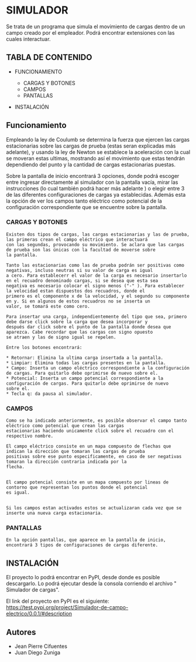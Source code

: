 # SIMULADOR
Se trata de un programa que simula el movimiento de cargas dentro de un campo creado por el empleador. Podrá encontrar extensiones 
con las cuales interactuar.


## TABLA DE CONTENIDO

- FUNCIONAMIENTO
  - CARGAS Y BOTONES
  - CAMPOS
  - PANTALLAS
  
- INSTALACIÓN


## Funcionamiento
Empleando la ley de Coulumb se determina la fuerza que ejercen las cargas estacionarias sobre las cargas de prueba (estas seran 
explicadas más adelante), y usando la ley de Newton se establece la aceleración con la cual se moveran estas ultimas, mostrando 
así el movimiento que estas tendrán dependiendo del punto y la cantidad de cargas estacionarias puestas.

Sobre la pantalla de inicio encontrará 3 opciones, donde podrá escoger entre ingresar directamente al simulador con la pantalla 
vacía, mirar las instrucciones (lo cual también podrá hacer más adelante ) o elegir entre 3 de las diferentes configuraciones
de cargas ya establecidas. Además esta la opción de ver los campos tanto eléctrico como potencial de la configuración 
correspondiente que se encuentre sobre la pantalla.


 ### CARGAS Y BOTONES
    Existen dos tipos de cargas, las cargas estacionarias y las de prueba, las primeras crean el campo eléctrico que interactuará 
    con las segundas, provocando su movimiento. Se aclara que las cargas de prueba son las únicas con la facultad de moverse sobre 
    la pantalla. 
    
    Tanto las estacionarias como las de prueba podrán ser positivas como negativas, incluso neutras si su valor de carga es igual
    a cero. Para establecerr el valor de la carga es necesario insertarlo en el recuadro denominado cargas, si se desea que esta sea
    negativa es necesario colocar el signo menos ("-" ). Para establecer la velocidad estan dispuestos dos recuadros, donde el 
    primero es el componente x de la velocidad, y el segundo su componente en y. Si en algunos de estos recuadros no se inserta un
    valor, se tomará este como cero.
    
    Para insertar una carga, independientemente del tipo que sea, primero debe darse click sobre la carga que desea incorporar y 
    después dar click sobre el punto de la pantalla donde desea que aparezca. Cabe recordar que las cargas con signo opuesto
    se atraen y las de signo igual se repelen.
    
    Entre los botones encontrará:
    
    * Retornar: Elimina la ultima carga insertada a la pantalla.
    * Limpiar: Elimina todas las cargas presentes en la pantalla.
    * Campo: Inserta un campo eléctrico correspondiente a la configuración de cargas. Para quitarlo debe oprimirse de nuevo sobre el. 
    * Potencial: Inserta un campo potencial correspondiente a la configuración de cargas. Para quitarlo debe oprimirse de nuevo 
    sobre el.
    * Tecla q: da pausa al simulador.

 ### CAMPOS
    Como se ha indicado anteriormente, es posible observar el campo tanto eléctrico como potencial que crean las cargas 
    estacionarias haciendo unicamente click sobre el recuadro con el respectivo nombre.
    
    El campo eléctrico consiste en un mapa compuesto de flechas que indican la dirección que tomaran las cargas de prueba
    positivas sobre ese punto especificamente, en caso de ser negativas tomaran la dirección contraria indicada por la 
    flecha.
    
    
    El campo potencial consiste en un mapa compuesto por lineas de contorno que representan los puntos donde el potencial
    es igual. 
    
    
    Si los campos estan activados estos se actualizaran cada vez que se inserte una nueva carga estacionaria.
 ### PANTALLAS
    En la opción pantallas, que aparece en la pantalla de inicio, encontrará 3 tipos de configuraciones de cargas diferente.
    

## INSTALACIÓN
El proyecto lo podrá encontrar en PyPI, desde donde es posible descargarlo. Lo podrá ejecutar desde la consola corriendo
el archivo " Simulador de cargas".

El link del proyecto en PyPI es el siguiente:
https://test.pypi.org/project/Simulador-de-campo-electrico/0.0.1/#description


## Autores
- Jean Pierre Cifuentes
- Juan Diego Zuniga 
